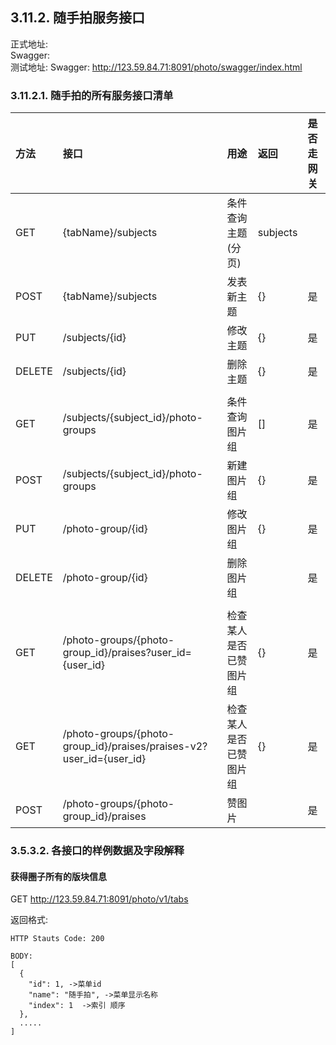 ## 3.11.2. 随手拍服务接口

正式地址:   
Swagger:  
测试地址: 
Swagger: http://123.59.84.71:8091/photo/swagger/index.html   


### 3.11.2.1. 随手拍的所有服务接口清单

 方法 | 接口 | 用途 | 返回 | 是否走网关 
 :-- | :--  | :-- | :-- | :--
 GET | {tabName}/subjects | 条件查询主题(分页) | subjects |
 POST| {tabName}/subjects | 发表新主题 | {} | 是
 PUT| /subjects/{id} | 修改主题 | {} | 是
 DELETE| /subjects/{id} | 删除主题 | {} | 是
     |  |  |  |
 GET | /subjects/{subject_id}/photo-groups | 条件查询图片组 | [] |是
 POST | /subjects/{subject_id}/photo-groups | 新建图片组 | {} | 是
 PUT | /photo-group/{id} | 修改图片组 | {} | 是
 DELETE|/photo-group/{id}| 删除图片组 |  | 是
     |  |  |  |
 GET | /photo-groups/{photo-group_id}/praises?user_id={user_id}|检查某人是否已赞图片组| {} | 是
 GET | /photo-groups/{photo-group_id}/praises/praises-v2?user_id={user_id}|检查某人是否已赞图片组| {} | 是
 POST| /photo-groups/{photo-group_id}/praises| 赞图片 |  | 是 
 

 
### 3.5.3.2. 各接口的样例数据及字段解释

#### 获得圈子所有的版块信息

GET http://123.59.84.71:8091/photo/v1/tabs

返回格式:

```
HTTP Stauts Code: 200

BODY:
[
  {
    "id": 1, ->菜单id
    "name": "随手拍", ->菜单显示名称
    "index": 1  ->索引 顺序
  },
  .....
]

```
